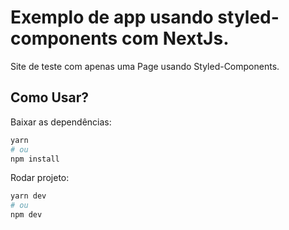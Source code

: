 # Exemplo de app usando styled-components com NextJs.

Site de teste com apenas uma Page usando Styled-Components.

## Como Usar?

Baixar as dependências: 

```bash
yarn
# ou
npm install
```

Rodar projeto: 

```bash
yarn dev
# ou
npm dev
```



